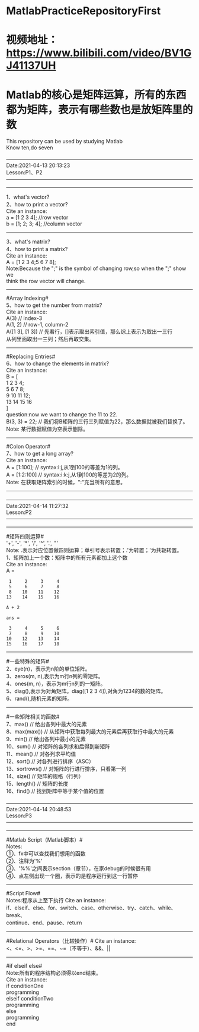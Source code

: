 # MatlabPracticeRepositoryFirst  
# 视频地址：https://www.bilibili.com/video/BV1GJ41137UH  
# Matlab的核心是矩阵运算，所有的东西都为矩阵，表示有哪些数也是放矩阵里的数  
This repository can be used by studying Matlab  
Know ten,do seven  

————————————————————————————————————  
Date:2021-04-13 20:13:23  
Lesson:P1、P2  
————————————————————————————————————  
************************************************************************  
1、what's vector?  
2、how to print a vector?  
Cite an instance:  
    a = [1 2 3 4]; //row vector  
    b = [1; 2; 3; 4]; //column vector  
************************************************************************  
3、what's matrix?  
4、how to print a matrix?  
Cite an instance:  
    A = [1 2 3 4;5 6 7 8];  
Note:Because the ";" is the symbol of changing row,so when the ";" show we   
think the row vector will change.  
************************************************************************  
#Array Indexing#  
5、how to get the number from matrix?  
Cite an instance:  
    A(3)    // index-3  
    A(1, 2) // row-1, column-2  
    A([1 3], [1 3]) // 先看行，[]表示取出索引值，那么综上表示为取出一三行  
从列里面取出一三列；然后再取交集。  
************************************************************************  
#Replacing Entries#  
6、how to change the elements in matrix?  
Cite an instance:  
    B = [  
            1 2 3 4;  
            5 6 7 8;  
            9 10 11 12;  
            13 14 15 16  
        ]  
question:now we want to change the 11 to 22.  
    B(3, 3) = 22;   // 我们将B矩阵的三行三列赋值为22，那么数据就被我们替换了。  
Note: 某行数据赋值为空表示删除。  
************************************************************************  
#Colon Operator#  
7、how to get a long array?  
Cite an instance:  
    A = [1:100];    // syntax:i:j,从1到100的等差为1的列。  
    A = [1:2:100]   // syntax:i:k:j,从1到100的等差为2的列。  
Note: 在获取矩阵索引的时候，":"充当所有的意思。  
************************************************************************  

————————————————————————————————————  
Date:2021-04-14 11:27:32  
Lesson:P2  
————————————————————————————————————  
************************************************************************  
#矩阵四则运算#  
'+', '-', '*', '/', '^', '.', '''  
Note: .表示对应位置做四则运算；单引号表示转置；.'为转置；'为共轭转置。  
1、矩阵加上一个数：矩阵中的所有元素都加上这个数  
Cite an instance:  
    A =  

     1     2     3     4  
     5     6     7     8  
     8    10    11    12  
    13    14    15    16  
    
    A + 2  
    
    ans =  

     3     4     5     6  
     7     8     9    10  
    10    12    13    14  
    15    16    17    18  
************************************************************************  
#一些特殊的矩阵#  
2、eye(n)，表示为n阶的单位矩阵。  
3、zeros(m, n),表示为m行n列的零矩阵。  
4、ones(m, n)，表示为m行n列的一矩阵。  
5、diag(),表示为对角矩阵。diag([1 2 3 4]),对角为1234的数的矩阵。  
6、rand(),随机元素的矩阵。  
************************************************************************  
#一些矩阵相关的函数#  
7、max() // 给出各列中最大的元素  
8、max(max())    // 从矩阵中获取每列最大的元素后再获取行中最大的元素  
9、min() // 给出各列中最小的元素  
10、sum()    // 对矩阵的各列求和后得到新矩阵  
11、mean()   // 对各列求平均值  
12、sort()   // 对各列进行排序（ASC）  
13、sortrows()   // 对矩阵的行进行排序，只看第一列  
14、size()   // 矩阵的规格（行列）  
15、length() // 矩阵的长度  
16、find()   // 找到矩阵中等于某个值的位置  

————————————————————————————————————  
Date:2021-04-14 20:48:53  
Lesson:P3  
————————————————————————————————————  
************************************************************************  
#Matlab Script（Matlab脚本）#  
Notes:  
    ①、fx中可以查找我们想用的函数  
    ②、注释为'%'  
    ③、'%%'之间表示section（章节），在家debug的时候很有用  
    ④、点左侧出现一个圈，表示的是程序运行到这一行暂停  
************************************************************************  
#Script Flow#  
Notes:程序从上至下执行
Cite an instance:  
    if、elseif、else、for、switch、case、otherwise、try、catch、while、break、  
    continue、end、pause、return
************************************************************************  
#Relational Operators（比较操作）#
Cite an instance:  
    <、<=、>、>=、==、~=（不等于）、&&、||
************************************************************************  
#if elseif else#  
Note:所有的程序结构必须得以end结束。  
Cite an instance:  
    if conditionOne  
        programming  
    elseif conditionTwo  
        programming  
    else  
        programming  
    end  








